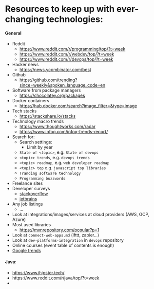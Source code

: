 # Resources to keep up with ever-changing technologies:

#### General
* Reddit
    * https://www.reddit.com/r/programming/top/?t=week
    * https://www.reddit.com/r/webdev/top/?t=week
    * https://www.reddit.com/r/devops/top/?t=week
* Hacker news
    * https://news.ycombinator.com/best
* Github
    * https://github.com/trending?since=weekly&spoken_language_code=en
* Software from package managers
    * https://chocolatey.org/packages
* Docker containers
    * https://hub.docker.com/search?image_filter=&type=image
* Tech stacks
    * https://stackshare.io/stacks
* Technology macro trends
    * https://www.thoughtworks.com/radar
    * https://www.infoq.com/infoq-trends-report/
* Search for: 
    * Search settings:
        * Limit by year
    * `State of <topic>`, e.g. `State of devops`
    * `<topic> trends`, e.g. `devops trends`
    * `<topic> roadmap`, e.g. `web developer roadmap`
    * `<topic> top` e.g. `javascript top libraries`
    * `Tranding software technology`
    * `Programming buzzwords`
* Freelance sites
* Developer surveys
    * [stackoverflow](https://insights.stackoverflow.com/survey/2020)
    * [jetbrains](https://www.jetbrains.com/lp/devecosystem-2021/)
* Any job listings
    * ...
* Look at integrations/images/services at cloud providers (AWS, GCP, Azure)
* Most used libraries
    * https://mvnrepository.com/popular?p=1
* Look at `connect-web-apps.md` (ifttt, zapier...)
* Look at `dev-platforms-integration` in `devops` repository
* Online courses (event table of contents is enough)
* [Google trends](https://trends.google.com/trends/explore?q=%2Fm%2F07sbkfb,%2Fm%2F02p97)

#### Java:
* https://www.jhipster.tech/
* https://www.reddit.com/r/java/top/?t=week
* 
